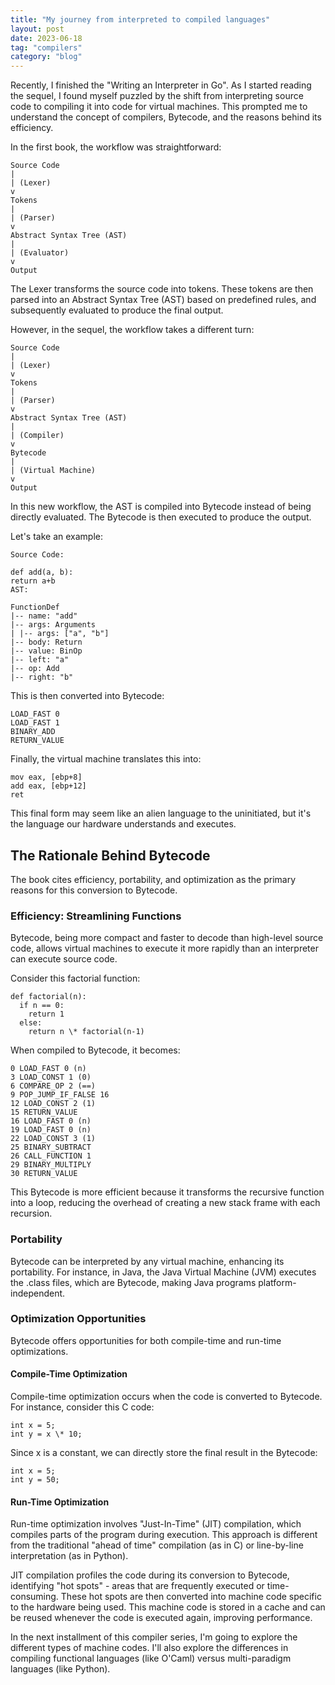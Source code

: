 ```yaml
---
title: "My journey from interpreted to compiled languages"
layout: post
date: 2023-06-18
tag: "compilers"
category: "blog"
---
```


Recently, I finished the "Writing an Interpreter in Go". As I started reading the sequel, I found myself puzzled by the shift from interpreting source code to compiling it into code for virtual machines. This prompted me to understand the concept of compilers, Bytecode, and the reasons behind its efficiency.

In the first book, the workflow was straightforward:

```
Source Code
|
| (Lexer)
v
Tokens
|
| (Parser)
v
Abstract Syntax Tree (AST)
|
| (Evaluator)
v
Output
```

The Lexer transforms the source code into tokens. These tokens are then parsed into an Abstract Syntax Tree (AST) based on predefined rules, and subsequently evaluated to produce the final output.

However, in the sequel, the workflow takes a different turn:

```
Source Code
|
| (Lexer)
v
Tokens
|
| (Parser)
v
Abstract Syntax Tree (AST)
|
| (Compiler)
v
Bytecode
|
| (Virtual Machine)
v
Output
```

In this new workflow, the AST is compiled into Bytecode instead of being directly evaluated. The Bytecode is then executed to produce the output.

Let's take an example:

```
Source Code:

def add(a, b):
return a+b
AST:

FunctionDef
|-- name: "add"
|-- args: Arguments
| |-- args: ["a", "b"]
|-- body: Return
|-- value: BinOp
|-- left: "a"
|-- op: Add
|-- right: "b"
```

This is then converted into Bytecode:

```
LOAD_FAST 0
LOAD_FAST 1
BINARY_ADD
RETURN_VALUE
```

Finally, the virtual machine translates this into:

```
mov eax, [ebp+8]
add eax, [ebp+12]
ret
```

This final form may seem like an alien language to the uninitiated, but it's the language our hardware understands and executes.

## The Rationale Behind Bytecode

The book cites efficiency, portability, and optimization as the primary reasons for this conversion to Bytecode.

### Efficiency: Streamlining Functions

Bytecode, being more compact and faster to decode than high-level source code, allows virtual machines to execute it more rapidly than an interpreter can execute source code.

Consider this factorial function:

```
def factorial(n):
  if n == 0:
    return 1
  else:
    return n \* factorial(n-1)
```

When compiled to Bytecode, it becomes:

```
0 LOAD_FAST 0 (n)
3 LOAD_CONST 1 (0)
6 COMPARE_OP 2 (==)
9 POP_JUMP_IF_FALSE 16
12 LOAD_CONST 2 (1)
15 RETURN_VALUE
16 LOAD_FAST 0 (n)
19 LOAD_FAST 0 (n)
22 LOAD_CONST 3 (1)
25 BINARY_SUBTRACT
26 CALL_FUNCTION 1
29 BINARY_MULTIPLY
30 RETURN_VALUE
```

This Bytecode is more efficient because it transforms the recursive function into a loop, reducing the overhead of creating a new stack frame with each recursion.

### Portability

Bytecode can be interpreted by any virtual machine, enhancing its portability. For instance, in Java, the Java Virtual Machine (JVM) executes the .class files, which are Bytecode, making Java programs platform-independent.

### Optimization Opportunities

Bytecode offers opportunities for both compile-time and run-time optimizations.

#### Compile-Time Optimization

Compile-time optimization occurs when the code is converted to Bytecode. For instance, consider this C code:

```
int x = 5;
int y = x \* 10;
```

Since x is a constant, we can directly store the final result in the Bytecode:

```
int x = 5;
int y = 50;
```

#### Run-Time Optimization

Run-time optimization involves "Just-In-Time" (JIT) compilation, which compiles parts of the program during execution. This approach is different from the traditional "ahead of time" compilation (as in C) or line-by-line interpretation (as in Python).

JIT compilation profiles the code during its conversion to Bytecode, identifying "hot spots" - areas that are frequently executed or time-consuming. These hot spots are then converted into machine code specific to the hardware being used. This machine code is stored in a cache and can be reused whenever the code is executed again, improving performance.

In the next installment of this compiler series, I'm going to explore the different types of machine codes. I'll also explore the differences in compiling functional languages (like O'Caml) versus multi-paradigm languages (like Python).
